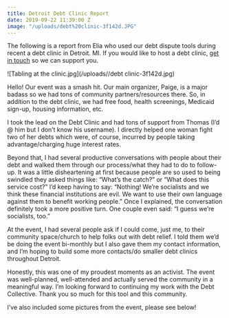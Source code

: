 ```yaml
---
title: Detroit Debt Clinic Report
date: 2019-09-22 11:39:00 Z
image: "/uploads/debt%20clinic-3f142d.JPG"
---
```


The following is a report from Elia who used our debt dispute tools during recent a debt clinic in Detroit. MI.  If you would like to host a debt clinic, [get in touch](https://community.debtcollective.org/t/organizers-tips-questions-and-brainstorms-for-local-debt-clinics/2674) so we can support you.


![Tabling at the clinic.jpg](/uploads//debt clinic-3f142d.jpg)


Hello! Our event was a smash hit. Our main organizer, Paige, is a major badass so we had tons of community partners/resources there. So, in addition to the debt clinic, we had free food, health screenings, Medicaid sign-up, housing information, etc.



I took the lead on the Debt Clinic and had tons of support from Thomas (I’d @ him but I don’t know his username). I directly helped one woman fight two of her debts which were, of course, incurred by people taking advantage/charging huge interest rates.

Beyond that, I had several productive conversations with people about their debt and walked them through our process/what they had to do to follow-up. It was a little disheartening at first because people are so used to being swindled they asked things like: “What’s the catch?” or “What does this service cost?” I’d keep having to say: “Nothing! We’re socialists and we think these financial institutions are evil. We want to use their own language against them to benefit working people.” Once I explained, the conversation definitely took a more positive turn. One couple even said: “I guess we’re socialists, too.”

At the event, I had several people ask if I could come, just me, to their community space/church to help folks out with debt relief. I told them we’d be doing the event bi-monthly but I also gave them my contact information, and I’m hoping to build some more contacts/do smaller debt clinics throughout Detroit.

Honestly, this was one of my proudest moments as an activist. The event was well-planned, well-attended and actually served the community in a meaningful way. I’m looking forward to continuing my work with the Debt Collective. Thank you so much for this tool and this community.

I’ve also included some pictures from the event, please see below!
